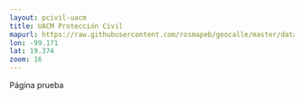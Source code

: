```yaml
---
layout: pcivil-uacm
title: UACM Protección Civil
mapurl: https://raw.githubusercontent.com/rosmapeb/geocalle/master/data/riesgos_uacm/piroclastospopo.geojson
lon: -99.171
lat: 19.374
zoom: 16
---
```


Página prueba
